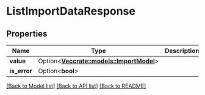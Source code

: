 # ListImportDataResponse

## Properties

Name | Type | Description | Notes
------------ | ------------- | ------------- | -------------
**value** | Option<[**Vec<crate::models::ImportModel>**](ImportModel.md)> |  | [optional]
**is_error** | Option<**bool**> |  | [optional]

[[Back to Model list]](../README.md#documentation-for-models) [[Back to API list]](../README.md#documentation-for-api-endpoints) [[Back to README]](../README.md)


